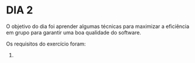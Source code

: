 # DIA 2

O objetivo do dia foi aprender algumas técnicas para maximizar a eficiência em grupo para garantir uma boa qualidade do software.

Os requisitos do exercício foram:

1. 